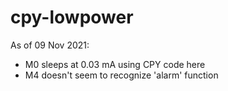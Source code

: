 # cpy-lowpower

As of 09 Nov 2021: 
- M0 sleeps at 0.03 mA using CPY code here
- M4 doesn't seem to recognize 'alarm' function 
